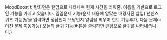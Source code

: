 MoodBoost
바탕화면은 랜덤으로 나타나며 현재 시간을 띄워줌, 이름을 기반으로 로그인 기능을 가지고 있습니다.
일일운세 기능(운세 내용에 알맞는 배경사진 삽입)
넌센스 퀴즈 기능(답을 입력하면 정답인지 오답인지 알림을 띄우며 힌트 기능추가, 다음 문제or이전 문제 이동가능)
오늘의 글귀 기능(버튼을 클릭하면 랜덤으로 글귀를 나타내줍니다.)
